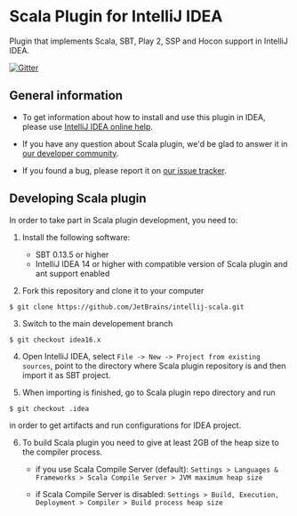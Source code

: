 # Scala Plugin for IntelliJ IDEA

Plugin that implements Scala, SBT, Play 2, SSP and Hocon support in IntelliJ
IDEA.

[![Gitter](https://badges.gitter.im/Join%20Chat.svg)](https://gitter.im/JetBrains/intellij-scala)

## General information

- To get information about how to install and use this plugin in IDEA, please
  use [IntelliJ IDEA online help](https://www.jetbrains.com/idea/help/scala.html).

- If you have any question about Scala plugin, we'd be glad to answer it in [our
  developer community](https://devnet.jetbrains.com/community/idea/scala).

- If you found a bug, please report it on [our issue
  tracker](https://youtrack.jetbrains.com/issues/SCL#newissue).

## Developing Scala plugin

In order to take part in Scala plugin development, you need to:

1. Install the following software:
    - SBT 0.13.5 or higher
    - IntelliJ IDEA 14 or higher with compatible version of Scala plugin and ant support enabled

2. Fork this repository and clone it to your computer

  ```
  $ git clone https://github.com/JetBrains/intellij-scala.git
  ```

3. Switch to the main developement branch

  ```
  $ git checkout idea16.x
  ```

4. Open IntelliJ IDEA, select `File -> New -> Project from existing sources`, point to
the directory where Scala plugin repository is and then import it as SBT project.

5. When importing is finished, go to Scala plugin repo directory and run

  ```
  $ git checkout .idea
  ```

  in order to get artifacts and run configurations for IDEA project.

6. To build Scala plugin you need to give at least 2GB of the heap size to the compiler process.
   - if you use Scala Compile Server (default):
   ```Settings > Languages & Frameworks > Scala Compile Server > JVM maximum heap size```

   - if Scala Compile Server is disabled:
   ```Settings > Build, Execution, Deployment > Compiler > Build process heap size```